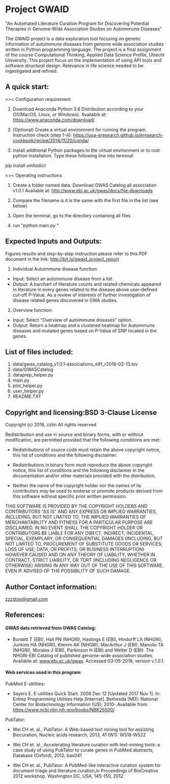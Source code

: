# Project GWAID 

"An Automated Literature Curation Program for Discovering Potential Therapies in Genome-Wide Association Studies on Autoimmune Diseases" 

The GWAID project is a data exploration tool focusing on genetic information of autoimmune diseases from
genome wide association studies written in Python programming language. 
The project is a final assignment of the course Computational Thinking, Applied Data Science Profile, Utrecht University. This project focus on the implementation of using API tools and software structural design. Relevance in life science needed to be ingestigated and refined. 

## A quick start:

<>< Configuration requirement
1. Download Anaconda Python 3.6 Distribution according to your OS(MacOS, Linux, or Windows). Available at:
https://www.anaconda.com/download/
2. (Optional) Create a virtual environment for running the program. Instruction check (step 1-4):
https://uoa-eresearch.github.io/eresearch-cookbook/recipe/2014/11/20/conda/

3. install additional Python packages to the virtual environment or to root python installation.
Type these following line into terminal:

pip install xmltodict

<>< Operating instructions

1. Create a folder named data. Download GWAS Catelog all association v1.0.1 Available at:
http://www.ebi.ac.uk/gwas/docs/file-downloads

2. Compare the filename is it is the same with the first file in the list (see below)

2. Open the terminal, go to the directory containing all files

3. run "python main.py "

## Expected Inputs and Outputs:

Figures results and step-by-step instruction please refer to this PDF document in the link: http://bit.ly/gwaid_project_report

1. Individual Autoimmune disease function: 
  - Input: Select an autoimmune disease from a list.
  - Output: A barchart of literature counts and related chemicals appeared in literature in every genes related to the disease above user-defined cut-off P-Value. As a review of interests of further investigation of disease related genes discovered in GWA studies.

2. Overview function: 
  - Input: Select "Overview of autoimmune diseases" option.
  - Output: Return a heatmap and a clustered heatmap for Autoimmune diseases and mutated genes based on P-Value of SNP located in the genes.

##  List of files included:

1. data/gwas_catalog_v1.0.1-associations_e91_r2018-02-13.tsv
2. data/GWASCatelog
3. dataprep_helper.py
4. main.py
5. plot_helper.py
6. user_helper.py
7. README.TXT


## Copyright and licensing:BSD 3-Clause License

Copyright (c) 2018, zztin
All rights reserved.

Redistribution and use in source and binary forms, with or without
modification, are permitted provided that the following conditions are met:

* Redistributions of source code must retain the above copyright notice, this
  list of conditions and the following disclaimer.

* Redistributions in binary form must reproduce the above copyright notice,
  this list of conditions and the following disclaimer in the documentation
  and/or other materials provided with the distribution.

* Neither the name of the copyright holder nor the names of its
  contributors may be used to endorse or promote products derived from
  this software without specific prior written permission.

THIS SOFTWARE IS PROVIDED BY THE COPYRIGHT HOLDERS AND CONTRIBUTORS "AS IS"
AND ANY EXPRESS OR IMPLIED WARRANTIES, INCLUDING, BUT NOT LIMITED TO, THE
IMPLIED WARRANTIES OF MERCHANTABILITY AND FITNESS FOR A PARTICULAR PURPOSE ARE
DISCLAIMED. IN NO EVENT SHALL THE COPYRIGHT HOLDER OR CONTRIBUTORS BE LIABLE
FOR ANY DIRECT, INDIRECT, INCIDENTAL, SPECIAL, EXEMPLARY, OR CONSEQUENTIAL
DAMAGES (INCLUDING, BUT NOT LIMITED TO, PROCUREMENT OF SUBSTITUTE GOODS OR
SERVICES; LOSS OF USE, DATA, OR PROFITS; OR BUSINESS INTERRUPTION) HOWEVER
CAUSED AND ON ANY THEORY OF LIABILITY, WHETHER IN CONTRACT, STRICT LIABILITY,
OR TORT (INCLUDING NEGLIGENCE OR OTHERWISE) ARISING IN ANY WAY OUT OF THE USE
OF THIS SOFTWARE, EVEN IF ADVISED OF THE POSSIBILITY OF SUCH DAMAGE.


## Author Contact information:
zzzstop@gmail.com

## References:
#### GWAS data retrieved from GWAS Catelog:

* Burdett T (EBI), Hall PN (NHGRI), Hastings E (EBI), Hindorff LA (NHGRI), Junkins HA (NHGRI), Klemm AK (NHGRI), MacArthur J (EBI), Manolio TA (NHGRI), Morales J (EBI), Parkinson H (EBI) and Welter D (EBI). The NHGRI-EBI Catalog of published genome-wide association studies. Available at: www.ebi.ac.uk/gwas. Accessed 03-05-2018, version v.1.0.1.

#### Web services used in this program:
PubMed E-utilities:

* Sayers E. E-utilities Quick Start. 2008 Dec 12 [Updated 2017 Nov 1]. In: Entrez Programming Utilities Help [Internet]. Bethesda (MD): National Center for Biotechnology Information (US); 2010-.Available from: https://www.ncbi.nlm.nih.gov/books/NBK25500/

PubTator:

* Wei CH et. al., PubTator: A Web-based text mining tool for assisting Biocuration, Nucleic acids research, 2013, 41 (W1): W518-W522

* Wei CH et. al., Accelerating literature curation with text-mining tools: a case study of using PubTator to curate genes in PubMed abstracts, Database (Oxford), 2012, bas041

* Wei CH et. al., PubTator: A PubMed-like interactive curation system for document triage and literature curation,in Proceedings of BioCreative 2012 workshop, Washington DC, USA, 145-150, 2012
